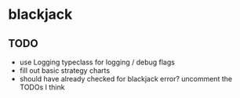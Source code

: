 # blackjack

## TODO
- use Logging typeclass for logging / debug flags
- fill out basic strategy charts
- should have already checked for blackjack error? uncomment the TODOs I think
